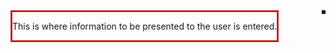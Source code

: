 
 
<div style="float: left; border: solid; border-color: #C12528">
<p>
This is where information to be presented to the user is entered.
</p>
</div>
<div style="float: right; border: solid">
 
